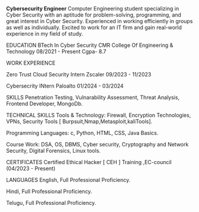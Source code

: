 <b>Cybersecurity Engineer</b>
Computer Engineering student specializing in Cyber Security  with an aptitude for problem-solving, programming, and great interest in Cyber Security. Experienced in working efficiently in groups as well as individually. Excited to work for an IT firm and gain real-world experience in my field of study.

EDUCATION
BTech In Cyber Security CMR College Of Engineering & Technology 08/2021 - Present Cgpa- 8.7

WORK EXPERIENCE

Zero Trust Cloud Security Intern Zscaler 09/2023 - 11/2023

Cybersecrity INtern Paloalto 01/2024 - 03/2024

SKILLS
Penetration Testing, Vulnarability Assessment, Threat Analysis, Frontend Developer, MongoDb.

TECHNICAL SKILLS
Tools & Technology: Firewall, Encryption Technologies, VPNs, Security Tools [ Burpsuit,Nmap,Metasploit,kaliTools].

Programming Languages: c, Python, HTML, CSS, Java Basics.

Course Work: DSA, OS, DBMS, Cyber security, Cryptography and Network Security, Digital Forensics, Linux tools.

CERTIFICATES
Certified Ethical Hacker [ CEH ] Training ,EC-council (04/2023 - Present)

LANGUAGES
English, Full Professional Proficiency.

Hindi, Full Professional Proficiency.

Telugu, Full Professional Proficiency.

<!---
druthib/druthib is a ✨ special ✨ repository because its `README.md` (this file) appears on your GitHub profile.
You can click the Preview link to take a look at your changes.
--->
